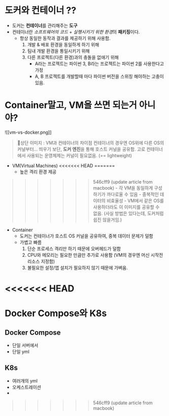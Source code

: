 
# 도커와 컨테이너 ??
- 도커는 **컨테이너**를 관리해주는 **도구**
- 컨테이너란 *소프트웨어의 코드* + *실행시키기 위한 환경*의 **패키징**이다.
	-  항상 동일한 동작과 결과를 제공하기 위해 사용함.
		1. 개발 & 배포 환경을 동일하게 하기 위해
		2. 팀내 개발 환경을 통일시키기 위해
		3. 다른 프로젝트(다른 환경)과의 충돌을 없애기 위해
			- A라는 프로젝트는 파이썬 3, B라는 프로젝트는 파이썬 2를 사용한다고 가정
			- A, B 프로젝트를 개발할때 마다 파이썬 버전을 스위칭 해야하는 고충이 있음.


# Container말고, VM을 쓰면 되는거 아니야?
![[vm-vs-docker.png]]
> 상단 이미지 : VM과 컨테이너의 차이점
>  컨테이너의 경우엔 OS위에 다른 OS의 커널부터... 띄우기 보단, **도커 엔진**을 통해 호스트 커널을 공유함. 고로 컨테이너에서 사용되는 운영체제는 커널이 필요없음. (== lightweight)

- VM(Virtual Machines)
<<<<<<< HEAD
=======
	- 높은 격리 환경 제공
>>>>>>> 546cff9 (update article from macbook)
	- 각 VM을 동일하게 구성하기가 까다로울 수 있음
	- 중복적인 데이터의 비효율성
		- VM에서 같은 OS를 사용하더라도 이 이미지를 공유할 수 없음. (사실 방법은 있다는데, 도커처럼 쉽진 않을거임.)
- Container
	- 도커는 컨테이너가 호스트 OS 커널을 공유하여, 중복 데이터 문제가 덜함
	- 가볍고 빠름
		1. 단순 프로세스 격리만 하기 때문에 오버헤드가 덜함
		2. CPU와 메모리는 필요한 만큼만 추가로 사용함 (VM의 경우엔 머신 시작전 리소스 지정함)
		3. 불필요한 설정/앱 설치가 필요하지 않기 때문에 가벼움.

<<<<<<< HEAD
=======

# Docker Compose와 K8s
## Docker Compose
- 단일 서버에서 
- 단일 yml

## K8s
- 여러개의 yml
- 오케스트레이션
- 
>>>>>>> 546cff9 (update article from macbook)
